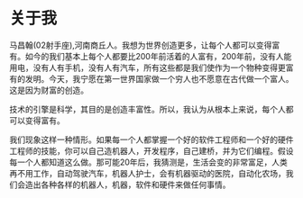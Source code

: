 # 关于我

马昌翰(02射手座),河南商丘人。我想为世界创造更多，让每个人都可以变得富有。如今的我们基本上每个人都要比200年前活着的人富有，200年前，没有人能用电，没有人有手机，没有人有汽车，所有这些都是我们使作为一个物种变得更富有的发明。今天，我宁愿在第一世界国家做一个穷人也不愿意在古代做一个富人。这是因为财富的创造。

技术的引擎是科学，其目的是创造丰富性。所以，我认为从根本上来说，每个人都可以变得富有。

我们现象这样一种情形。如果每一个人都掌握一个好的软件工程师和一个好的硬件工程师的技能，你可以自己造机器人，开发程序，自己建桥，并为它们编程。假设每一个人都知道这么做。那可能20年后，我猜测是，生活会变的非常富足，人类再不用工作，自动驾驶汽车，机器人护士，会有机器驱动的医院，自动化农场，我们会造出各种各样的机器人，机器，软件和硬件来做任何事情。
